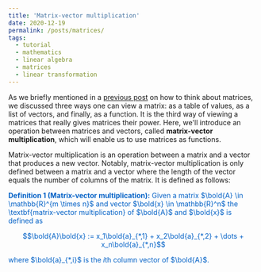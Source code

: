 ```yaml
---
title: 'Matrix-vector multiplication'
date: 2020-12-19
permalink: /posts/matrices/
tags:
  - tutorial
  - mathematics
  - linear algebra
  - matrices
  - linear transformation
---
```


As we briefly mentioned in a [previous post]() on how to think about matrices, we discussed three ways one can view a matrix: as a table of values, as a list of vectors, and finally, as a function.  It is the third way of viewing a matrices that really gives matrices their power.  Here, we'll introduce an operation between matrices and vectors, called **matrix-vector multiplication**, which will enable us to use matrices as functions. 

Matrix-vector multiplication is an operation between a matrix and a vector that produces a new vector.  Notably, matrix-vector multiplication is only defined between a matrix and a vector where the length of the vector equals the number of columns of the matrix.  It is defined as follows:

<span style="color:#0060C6">**Definition 1 (Matrix-vector multiplication):** Given a matrix $\bold{A} \in \mathbb{R}^{m \times n}$ and vector $\bold{x} \in \mathbb{R}^n$ the \textbf{matrix-vector multiplication} of $\bold{A}$ and $\bold{x}$ is defined as </span>

<center><span style="color:#0060C6">$$\bold{A}\bold{x} := x_1\bold{a}_{*,1} + x_2\bold{a}_{*,2} + \dots +  x_n\bold{a}_{*,n}$$ </span></center>

<span style="color:#0060C6">where $\bold{a}_{*,i}$ is the $i$th column vector of $\bold{A}$.</span>





